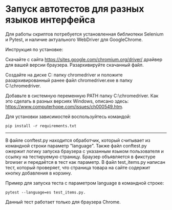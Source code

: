 # Запуск автотестов для разных языков интерфейса

Для работы скриптов потребуется установленная библиотеки Selenium и Pytest, и наличие актуального WebDriver для GoogleChrome.

Инструкция по установке:

Скачайте с сайта https://sites.google.com/chromium.org/driver/ драйвер для вашей версии браузера. Разархивируйте скачанный файл.

Создайте на диске C: папку chromedriver и положите разархивированный ранее файл chromedriver.exe в папку C:\chromedriver.

Добавьте в системную переменную PATH папку C:\chromedriver. Как это сделать в разных версиях Windows, описано здесь: https://www.computerhope.com/issues/ch000549.htm.

Для установки зависимостей воспользуйтесь командой:

`pip install -r requirements.txt`
_________________________

В файле conftest.py находится обработчик, который считывает из командной строки параметр "language".
Также файл conftest.py ожержит логику запуска браузера с указанным языком пользователя и ссылку на тестируемую страницу. Браузер объявляется в фикстуре browser и передаётся в тест как параметр.
В файл test_items.py написан тест, который проверяет, что страница товара на сайте содержит кнопку добавления в корзину. 

Пример для запуска теста с параметром language в командной строке: 

`pytest --language=es test_items.py.`

Данный тест работает только для браузера Chrome.
